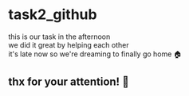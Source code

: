 # task2_github

this is our task in the afternoon <br/>
we did it great by helping each other <br/>
it's late now so we're dreaming to finally go home 🏠 <br/>
## thx for your attention! 💟
